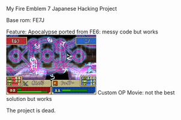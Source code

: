 My Fire Emblem 7 Japanese Hacking Project

Base rom: FE7J

Feature:
Apocalypse ported from FE6: messy code but works
![screenshot](https://github.com/laqieer/MyFE7JProject/raw/master/MyFE7JProject.png)
Custom OP Movie: not the best solution but works

The project is dead.